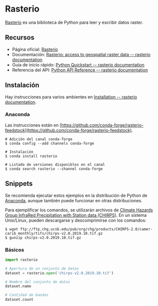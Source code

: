 # Rasterio
[Rasterio](https://github.com/mapbox/rasterio) es una biblioteca de Python para leer y escribir datos raster.

## Recursos
* Página oficial: [Rasterio](https://github.com/mapbox/rasterio)
* Documentación: [Rasterio: access to geospatial raster data -- rasterio documentation](https://rasterio.readthedocs.io/)
* Guía de inicio rápido: [Python Quickstart -- rasterio documentation](https://rasterio.readthedocs.io/en/stable/quickstart.html)
* Referencia del API: [Python API Reference -- rasterio documentation](https://rasterio.readthedocs.io/en/stable/api/)

## Instalación
Hay instrucciones para varios ambientes en [Installation -- rasterio documentation](https://rasterio.readthedocs.io/en/stable/installation.html).

### Anaconda
Las instrucciones están en [https://github.com/conda-forge/rasterio-feedstock](https://github.com/conda-forge/rasterio-feedstock).
```terminal
# Adición del canal conda-forge
$ conda config --add channels conda-forge

# Instalación
$ conda install rasterio

# Listado de versiones disponibles en el canal
$ conda search rasterio --channel conda-forge
```

## Snippets
Se recomienda ejecutar estos ejemplos en la distribución de Python de [Anaconda](https://www.anaconda.com/), aunque también puede funcionar en otras distribuciones.

Para ejemplificar los comandos, se utilizarán archivos de [Climate Hazards Group InfraRed Precipitation with Station data (CHIRPS)](https://www.chc.ucsb.edu/data/chirps). En un sistema Unix/Linux, pueden descargarse y descomprimirse con los comandos:

```terminal
$ wget ftp://ftp.chg.ucsb.edu/pub/org/chg/products/CHIRPS-2.0/camer-carib_monthly/tifs/chirps-v2.0.2019.10.tif.gz
$ gunzip chirps-v2.0.2019.10.tif.gz
```

### Básicos
```python
import rasterio

# Apertura de un conjunto de datos
dataset = rasterio.open('chirps-v2.0.2019.10.tif')

# Nombre del conjunto de datos
dataset.name

# Cantidad de bandas
dataset.count
```
